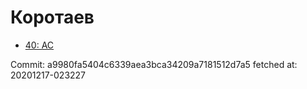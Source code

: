# Коротаев
- [40: AC](40.md)

Commit: a9980fa5404c6339aea3bca34209a7181512d7a5
 fetched at: 20201217-023227
